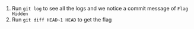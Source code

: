 1. Run `git log` to see all the logs and we notice a commit message of `Flag Hidden`
2. Run `git diff HEAD~1 HEAD` to get the flag
